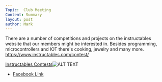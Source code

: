 ```yaml
---
Topic:  Club Meeting
Content: Summary
layout: post
author: Mark
---
```

There are a number of competitions and projects on the instructables website that our members might be interested in.
Besides programming, microcontrollers and IOT there's cooking, jewelry and many more.
https://www.instructables.com/contest/

[Instructables Contests](https://l.facebook.com/l.php?u=https%3A%2F%2Fwww.instructables.com%2Fcontest%2F&h=AT3-sUqOBMfZR8L6AlmLHg2wUd3idiiY8-Ha9iTxgevt1McidIFmIfduauKovTt-6rNpuEyolT0oPRNOCO2lxpt1MEz-rlIO8s8ggnRGfUp-Vtq8acCR8QIOJXnaCL6X&s=1)![ALT TEXT](https://external.fbhx6-1.fna.fbcdn.net/emg1/v/t13/17435381248865730092?url=https%3A%2F%2Fwww.instructables.com%2Fassets%2Fimg%2Fcontest%2Fcontests-preview.jpg&fb_obo=1&utld=instructables.com&stp=c0.5000x0.5000f_dst-emg0_p405x405_q75&ccb=13-1&oh=06_AbEReDcjzEKRm40E8ULcvwNNuCjqYZdgOTUgo769TopsVA&oe=65280A4C&_nc_sid=e609ca)

* [Facebook Link](https://www.facebook.com/1481985248595237/posts/3464334043693671/)


